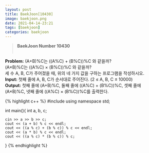 ```yaml
---
layout: post
title: BaekJoon[10430]
image: baekjoon.png
date: 2021-04-14-23:21
tags: [baekjoon]
categories: baekjoon
---
```


>**BaekJoon Number 10430**<br><br>



**Problem:** (A+B)%C는 ((A%C) + (B%C))%C 와 같을까?<br>
		     (A×B)%C는 ((A%C) × (B%C))%C 와 같을까?<br>
		     세 수 A, B, C가 주어졌을 때, 위의 네 가지 값을 구하는 프로그램을 작성하시오.<br>
**Input:** 첫째 줄에 A, B, C가 순서대로 주어진다. (2 ≤ A, B, C ≤ 10000)<br>
**Output:** 첫째 줄에 (A+B)%C, 둘째 줄에 ((A%C) + (B%C))%C, 셋째 줄에 (A×B)%C, 넷째 줄에 ((A%C) × (B%C))%C를 출력한다.

{% highlight c++ %}
#include <iostream>
using namespace std;

int main(){
	int a, b, c;

	cin >> a >> b >> c;
	cout << (a + b) % c << endl;
	cout << ((a % c) + (b % c)) % c << endl;
	cout << (a * b) % c << endl;
	cout << ((a % c) * (b % c)) % c;
}
{% endhighlight %}
